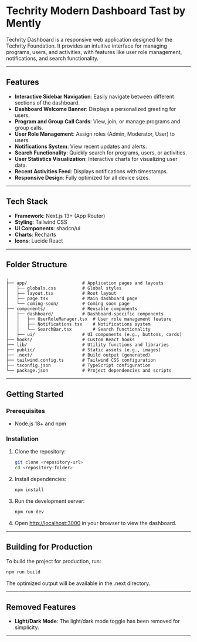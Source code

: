 

# Techrity Modern Dashboard Tast by Mently 


Techrity Dashboard is a responsive web application designed for the Techrity Foundation. It provides an intuitive interface for managing programs, users, and activities, with features like user role management, notifications, and search functionality.

---

## Features

- **Interactive Sidebar Navigation**: Easily navigate between different sections of the dashboard.
- **Dashboard Welcome Banner**: Displays a personalized greeting for users.
- **Program and Group Call Cards**: View, join, or manage programs and group calls.
- **User Role Management**: Assign roles (Admin, Moderator, User) to users.
- **Notifications System**: View recent updates and alerts.
- **Search Functionality**: Quickly search for programs, users, or activities.
- **User Statistics Visualization**: Interactive charts for visualizing user data.
- **Recent Activities Feed**: Displays notifications with timestamps.
- **Responsive Design**: Fully optimized for all device sizes.

---

## Tech Stack

- **Framework**: Next.js 13+ (App Router)
- **Styling**: Tailwind CSS
- **UI Components**: shadcn/ui
- **Charts**: Recharts
- **Icons**: Lucide React

---

## Folder Structure

```
.
├── app/                     # Application pages and layouts
│   ├── globals.css          # Global styles
│   ├── layout.tsx           # Root layout
│   ├── page.tsx             # Main dashboard page
│   └── coming-soon/         # Coming soon page
├── components/              # Reusable components
│   ├── dashboard/           # Dashboard-specific components
│   │   ├── UserRoleManager.tsx  # User role management feature
│   │   ├── Notifications.tsx    # Notifications system
│   │   └── SearchBar.tsx        # Search functionality
│   ├── ui/                  # UI components (e.g., buttons, cards)
├── hooks/                   # Custom React hooks
├── lib/                     # Utility functions and libraries
├── public/                  # Static assets (e.g., images)
├── .next/                   # Build output (generated)
├── tailwind.config.ts       # Tailwind CSS configuration
├── tsconfig.json            # TypeScript configuration
└── package.json             # Project dependencies and scripts
```

---

## Getting Started

### Prerequisites

- Node.js 18+ and npm

### Installation

1. Clone the repository:
   ```bash
   git clone <repository-url>
   cd <repository-folder>
   ```

2. Install dependencies:
   ```bash
   npm install
   ```

3. Run the development server:
   ```bash
   npm run dev
   ```

4. Open [http://localhost:3000](http://localhost:3000) in your browser to view the dashboard.

---

## Building for Production

To build the project for production, run:

```bash
npm run build
```

The optimized output will be available in the .next directory.

---


## Removed Features

- **Light/Dark Mode**: The light/dark mode toggle has been removed for simplicity.

---
